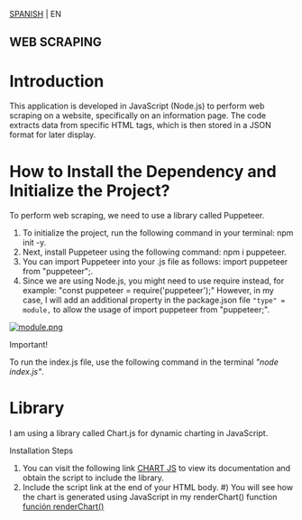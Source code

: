 [SPANISH](CN_README.md) | EN

## WEB SCRAPING
# Introduction
This application is developed in JavaScript (Node.js) to perform web scraping on a website, specifically on an information page. 
The code extracts data from specific HTML tags, which is then stored in a JSON format for later display.

# How to Install the Dependency and Initialize the Project?
To perform web scraping, we need to use a library called Puppeteer.

1) To initialize the project, run the following command in your terminal: npm init -y.
2) Next, install Puppeteer using the following command: npm i puppeteer.
3) You can import Puppeteer into your .js file as follows: import puppeteer from "puppeteer";.
4) Since we are using Node.js, you might need to use require instead, for example: "const puppeteer = require('puppeteer');"
However, in my case, I will add an additional property in the package.json file `"type" = module,` to allow the usage of import puppeteer from "puppeteer;".

[![module.png](https://i.postimg.cc/GhVS6cRf/module.png)](https://postimg.cc/ppQZFMpQ)

Important!

To run the index.js file, use the following command in the terminal *"node index.js"*.

# Library
I am using a library called Chart.js for dynamic charting in JavaScript.

Installation Steps
1) You can visit the following link [CHART JS](https://www.chartjs.org/)  to view its documentation and obtain the script to include the library.
2) Include the script link at the end of your HTML body.
#) You will see how the chart is generated using JavaScript in my renderChart() function [función renderChart()](src/js/app.js)







